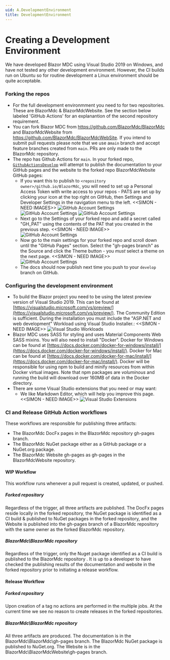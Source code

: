 ```yaml
---
uid: A.DevelopmentEnvironment
title: DevelopmentEnvironment
---
```

# Creating a Development Environment

We have developed Blazor MDC using Visual Studio 2019 on Windows, and have not tested any other development environment. However, the CI builds run on Ubuntu so for routine development a Linux environment should be quite acceptable.

### Forking the repos

- For the full development environmment you need to for two repositories. These are BlazorMdc & BlazorMdcWebsite. See the section below labeled 'GitHub Actions' for an explanantion of the second repository requirement.
- You can fork Blazor MDC from https://github.com/BlazorMdc/BlazorMdc and BlazorMdcWebsite from https://github.com/BlazorMdc/BlazorMdcWebSite. If you intend to submit pull requests please note that we use a`main` branch and accept feature branches created from `main`. PRs are only made to the BlazorMdc repository.
- The repo has Github Actions for `main`. In your forked repo, [`GithubActionsDevelop`](https://github.com/BlazorMdc/BlazorMdc/blob/develop/.github/workflows/GithubActionsMainWIP.yml) will attempt to publish the documentation to your GitHub pages and the website to the forked repo BlazorMdcWebsite GitHub pages:
  - If you want this to publish to `<repository owner>/github.io/BlazorMdc`, you will need to set up a Personal Access Token with write access to your repos - PATS are set up by clicking your icon at the top right on GitHub, then Settings and Developer Settings in the navigation menu to the left. <<SIMON - NEED IMAGES>>
  <img src="/images/gh-account-settings-1.png" alt="GitHub Account Settings"></img>
  <img src="/images/gh-account-settings-2.png" alt="GitHub Account Settings"></img>
  <img src="/images/gh-account-settings-3.png" alt="GitHub Account Settings"></img>
  - Next go to the Settings of your forked repo and add a secret called "GH_PAT" using the contents of the PAT that you created in the previous step.
<<SIMON - NEED IMAGE>>
  <img src="/images/gh-account-settings-4.png" alt="GitHub Account Settings"></img>
  - Now go to the main settings for your forked repo and scroll down until the "GitHub Pages" section. Select the "gh-pages branch" as the Source and click the Theme button - you *must* select a theme on the next page.
<<SIMON - NEED IMAGE>>
  <img src="/images/gh-account-settings-5.png" alt="GitHub Account Settings"></img>
  - The docs should now publish next time you push to your `develop` branch on GitHub.

### Configuring the development environment

- To build the Blazor project you need to be using the latest preview version of Visual Studio 2019. This can be found at [https://visualstudio.microsoft.com/vs/preview/](https://visualstudio.microsoft.com/vs/preview/). The Community Edition is sufficient. During the installation you must include the "ASP.NET and web development" Workload using Visual Studio Installer.:
<<SIMON - NEED IMAGE>>
    <img src="/images/vs-config.png" alt="Visual Studio Workloads"></img>
- Blazor MDC uses SASS for styling and uses Material Components Web SASS mixins. You will also need to install "Docker". Docker for Windows can be found at [https://docs.docker.com/docker-for-windows/install/](https://docs.docker.com/docker-for-windows/install/). Docker for Mac can be found at [https://docs.docker.com/docker-for-mac/install/](https://docs.docker.com/docker-for-mac/install/). Docker will be responsible for using npm to build and minify resources from within Docker virtual images.  Note that npm packages are  *voluminous* and running the build will download over 160MB of data in the Docker directory.
- There are some Visual Studio extensions that you need or may want:
  - We like Markdown Editor, which will help you improve this page.
<<SIMON - NEED IMAGE>>
   <img src="/images/vs-extensions.png" alt="Visual Studio Extensions"></img>

### CI and Release GitHub Action workflows

These workflows are responsible for publishing three artifacts:
* The BlazorMdc DocFx pages in the BlazorMdc repository gh-pages branch.
* The BlazorMdc NuGet package either as a GitHub package or a NuGet.org package.
* The BlazorMdc Website gh-pages as gh-pages in the BlazorMdcWebsite repository.

#### WIP Workflow

This workflow runs whenever a pull request is created, updated, or pushed.

##### Forked repository

Regardless of the trigger, all three artifacts are published. The DocFx pages reside locally in the forked repository, the NuGet package is identified as a CI build & published to NuGet packages in the forked repository, and the Website is published into the gh-pages branch of a BlazorMdc repository with the same owner as the forked BlazorMdc repository.

##### BlazorMdc\BlazorMdc repository

Regardless of the trigger, only the Nuget package identified as a CI build is published to the BlazorMdc repository . It is up to a developer to have checked the publishing results of the documentation and website in the forked repository prior to initiating a release workflow.

#### Release Workflow

##### Forked repository

Upon creation of a tag no actions are performed in the multiple jobs. At the current time we see no reason to create releases in the forked repositories.

##### BlazorMdc\BlazorMdc repository

All three artifacts are produced. The documentation is in the BlazorMdc\BlazorMdc\gh-pages branch.
The BlazorMdc NuGet package is published to NuGet.org. The Website is in the BlazorMdc\BlazorMdcWebsite\gh-pages branch.

